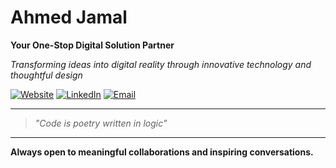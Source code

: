 # Ahmed Jamal
**Your One-Stop Digital Solution Partner**

*Transforming ideas into digital reality through innovative technology and thoughtful design*

[![Website](https://img.shields.io/badge/ahmedjamal.dev-Visit%20Portfolio-00D4AA?style=for-the-badge&logoColor=white)](https://www.ahmedjamal.dev)
[![LinkedIn](https://img.shields.io/badge/LinkedIn-Professional%20Network-0A66C2?style=for-the-badge&logoColor=white)](https://www.linkedin.com/in/gongoool/)
[![Email](https://img.shields.io/badge/Contact-Let's%20Collaborate-EA4335?style=for-the-badge&logoColor=white)](mailto:gongool@hotmail.com)

---

> *"Code is poetry written in logic"*

---

**Always open to meaningful collaborations and inspiring conversations.**

